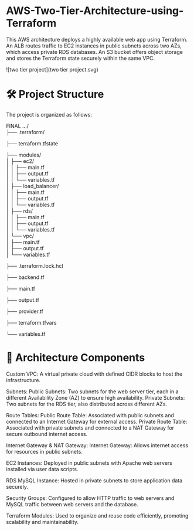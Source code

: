 # AWS-Two-Tier-Architecture-using-Terraform
This AWS architecture deploys a highly available web app using Terraform. An ALB routes traffic to EC2 instances in public subnets across two AZs, which access private RDS databases. An S3 bucket offers object storage and stores the Terraform state securely within the same VPC.


![two tier project](two tier project.svg)


# 🛠️ Project Structure
The project is organized as follows:

FINAL .../  
├── .terraform/    

├── terraform.tfstate  

├── modules/  
│   ├── ec2/  
│   │   ├── main.tf  
│   │   ├── output.tf  
│   │   └── variables.tf  
│   ├── load_balancer/  
│   │   ├── main.tf  
│   │   ├── output.tf  
│   │   └── variables.tf  
│   ├── rds/  
│   │   ├── main.tf  
│   │   ├── output.tf  
│   │   └── variables.tf  
│   └── vpc/  
│       ├── main.tf  
│       ├── output.tf  
│       └── variables.tf  

├── .terraform.lock.hcl  

├── backend.tf  

├── main.tf  

├── output.tf  

├── provider.tf  

├── terraform.tfvars  

└── variables.tf  

# 🧩 Architecture Components
Custom VPC: A virtual private cloud with defined CIDR blocks to host the infrastructure.

Subnets:
Public Subnets: Two subnets for the web server tier, each in a different Availability Zone (AZ) to ensure high availability.
Private Subnets: Two subnets for the RDS tier, also distributed across different AZs.

Route Tables:
Public Route Table: Associated with public subnets and connected to an Internet Gateway for external access.
Private Route Table: Associated with private subnets and connected to a NAT Gateway for secure outbound internet access.

Internet Gateway & NAT Gateway:
Internet Gateway: Allows internet access for resources in public subnets.

EC2 Instances:
Deployed in public subnets with Apache web servers installed via user data scripts.

RDS MySQL Instance:
Hosted in private subnets to store application data securely.

Security Groups:
Configured to allow HTTP traffic to web servers and MySQL traffic between web servers and the database.


Terraform Modules:
Used to organize and reuse code efficiently, promoting scalability and maintainability.


